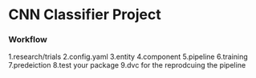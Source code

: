 # CNN Classifier Project

### Workflow
1.research/trials 2.config.yaml 3.entity 4.component 5.pipeline 6.training 7.predeiction 8.test your package 9.dvc for the reprodcuing the pipeline